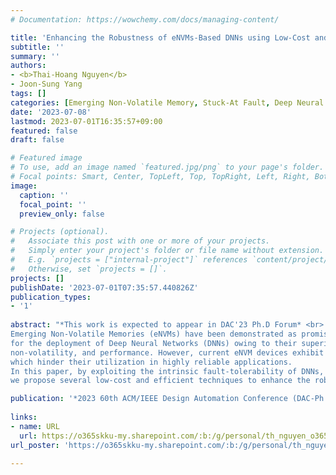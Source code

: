 ```yaml
---
# Documentation: https://wowchemy.com/docs/managing-content/

title: 'Enhancing the Robustness of eNVMs-Based DNNs using Low-Cost and Efficient Hardware'
subtitle: ''
summary: ''
authors:
- <b>Thai-Hoang Nguyen</b>
- Joon-Sung Yang
tags: []
categories: [Emerging Non-Volatile Memory, Stuck-At Fault, Deep Neural Network]
date: '2023-07-08'
lastmod: 2023-07-01T16:35:57+09:00
featured: false
draft: false

# Featured image
# To use, add an image named `featured.jpg/png` to your page's folder.
# Focal points: Smart, Center, TopLeft, Top, TopRight, Left, Right, BottomLeft, Bottom, BottomRight.
image:
  caption: ''
  focal_point: ''
  preview_only: false

# Projects (optional).
#   Associate this post with one or more of your projects.
#   Simply enter your project's folder or file name without extension.
#   E.g. `projects = ["internal-project"]` references `content/project/deep-learning/index.md`.
#   Otherwise, set `projects = []`.
projects: []
publishDate: '2023-07-01T07:35:57.440826Z'
publication_types:
- '1'
 
abstract: "*This work is expected to appear in DAC'23 Ph.D Forum* <br>
Emerging Non-Volatile Memories (eNVMs) have been demonstrated as promising candidates
for the deployment of Deep Neural Networks (DNNs) owing to their superior scalability,
non-volatility, and performance. However, current eNVM devices exhibit various non-idealities,
which hinder their utilization in highly reliable applications.
In this paper, by exploiting the intrinsic fault-tolerability of DNNs,
we propose several low-cost and efficient techniques to enhance the robustness of eNVMs-based DNNs."

publication: '*2023 60th ACM/IEEE Design Automation Conference (DAC-Ph.D Forum)*'
  
links:
- name: URL
  url: https://o365skku-my.sharepoint.com/:b:/g/personal/th_nguyen_o365_skku_edu/EYjKK5DvOY1Cpvsc9E7-1OYB2x5_uM93PM4Sx78NKG3dRQ
url_poster: 'https://o365skku-my.sharepoint.com/:b:/g/personal/th_nguyen_o365_skku_edu/EeXDkHOPiFtOlNaqLcnOBW0BYjR7oVFSBlRMoAdG50iThQ?e=jVcrWi'

---
```

